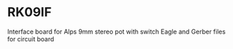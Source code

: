RK09IF
======

Interface board for Alps 9mm stereo pot with switch
Eagle and Gerber files for circuit board

